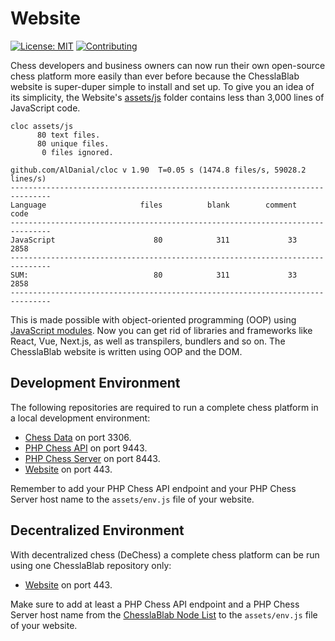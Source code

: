 # Website

[![License: MIT](https://img.shields.io/badge/License-MIT-blue.svg)](https://www.gnu.org/licenses/gpl-3.0)
[![Contributing](https://img.shields.io/badge/contributions-welcome-brightgreen.svg?style=flat)](https://github.com/dwyl/esta/issues)

Chess developers and business owners can now run their own open-source chess platform more easily than ever before because the ChesslaBlab website is super-duper simple to install and set up. To give you an idea of its simplicity, the Website's [assets/js](https://github.com/chesslablab/website/tree/main/assets/js) folder contains less than 3,000 lines of JavaScript code.

```text
cloc assets/js
      80 text files.
      80 unique files.                              
       0 files ignored.

github.com/AlDanial/cloc v 1.90  T=0.05 s (1474.8 files/s, 59028.2 lines/s)
-------------------------------------------------------------------------------
Language                     files          blank        comment           code
-------------------------------------------------------------------------------
JavaScript                      80            311             33           2858
-------------------------------------------------------------------------------
SUM:                            80            311             33           2858
-------------------------------------------------------------------------------
```

This is made possible with object-oriented programming (OOP) using [JavaScript modules](https://developer.mozilla.org/en-US/docs/Web/JavaScript/Guide/Modules#importing_modules_using_import_maps). Now you can get rid of libraries and frameworks like React, Vue, Next.js, as well as transpilers, bundlers and so on. The ChesslaBlab website is written using OOP and the DOM.

## Development Environment

The following repositories are required to run a complete chess platform in a local development environment:

- [Chess Data](https://github.com/chesslablab/chess-data) on port 3306.
- [PHP Chess API](https://github.com/chesslablab/chess-api) on port 9443.
- [PHP Chess Server](https://github.com/chesslablab/chess-server) on port 8443.
- [Website](https://github.com/chesslablab/website) on port 443.

Remember to add your PHP Chess API endpoint and your PHP Chess Server host name to the `assets/env.js` file of your website.

## Decentralized Environment

With decentralized chess (DeChess) a complete chess platform can be run using one ChesslaBlab repository only:

- [Website](https://github.com/chesslablab/website) on port 443.

Make sure to add at least a PHP Chess API endpoint and a PHP Chess Server host name from the [ChesslaBlab Node List](https://github.com/chesslablab#node-list) to the `assets/env.js` file of your website.
